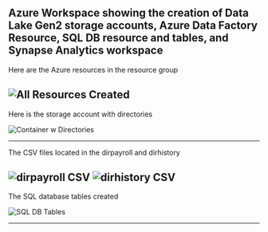 Azure Workspace showing the creation of Data Lake Gen2 storage accounts, Azure Data Factory Resource, SQL DB resource and tables, and Synapse Analytics workspace
---
Here are the Azure resources in the resource group

![All Resources Created](https://github.com/user-attachments/assets/4feea353-14e3-4c82-ab33-3993cc657c83)
---
Here is the storage account with directories

![Container w Directories](https://github.com/user-attachments/assets/34e65771-6f53-41e6-a7d3-a54e4d697c9f)

---
The CSV files located in the dirpayroll and dirhistory

![dirpayroll CSV](https://github.com/user-attachments/assets/8e0700b7-17d0-416e-a1d6-a0ebdeb9304a)
![dirhistory CSV](https://github.com/user-attachments/assets/6aac5b0b-12c4-46a0-b08d-94c85ddec373)
---

The SQL database tables created

![SQL DB Tables](https://github.com/user-attachments/assets/f68dc7bd-bf02-4c68-8779-828a131c165f)

---
